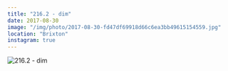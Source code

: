 ```yaml
---
title: "216.2 - dim"
date: 2017-08-30
image: "/img/photo/2017-08-30-fd47df69918d66c6ea3bb49615154559.jpg"
location: "Brixton"
instagram: true
---
```


![216.2 - dim](/img/photo/2017-08-30-fd47df69918d66c6ea3bb49615154559.jpg)
